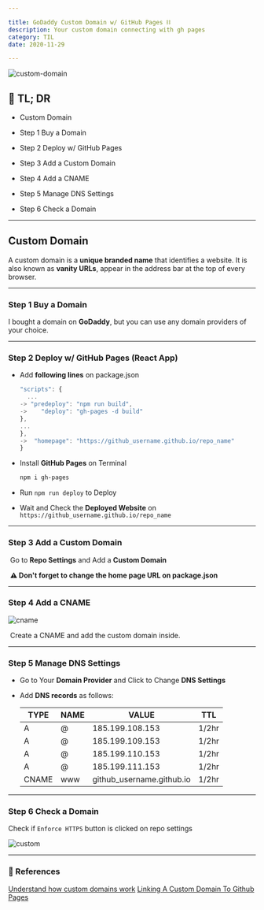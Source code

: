 ```yaml
---

title: GoDaddy Custom Domain w/ GitHub Pages ⛓️
description: Your custom domain connecting with gh pages
category: TIL
date: 2020-11-29

---
```


![custom-domain](custom-domain.png)

## 🤦 TL; DR

- Custom Domain

- Step 1 Buy a Domain

- Step 2 Deploy w/ GitHub Pages

- Step 3 Add a Custom Domain

- Step 4 Add a CNAME

- Step 5 Manage DNS Settings

- Step 6 Check a Domain

---

## Custom Domain

A custom domain is a **unique branded name** that identifies a website.
It is also known as **vanity URLs**, appear in the address bar at the top of every browser.

---

### Step 1 Buy a Domain

I bought a domain on **GoDaddy**, but you can use any domain providers of your choice.

---

### Step 2 Deploy w/ GitHub Pages (React App)

- Add **following lines** on package.json

  ```javascript
  "scripts": {
  	...
  -> "predeploy": "npm run build",
  ->	"deploy": "gh-pages -d build"
  },
  ...
  },
  ->  "homepage": "https://github_username.github.io/repo_name"
  }
  ```

- Install **GitHub Pages** on Terminal

  ```bash
  npm i gh-pages
  ```

- Run `npm run deploy` to Deploy

- Wait and Check the **Deployed Website** on `https://github_username.github.io/repo_name`

---

### Step 3 Add a Custom Domain

​	Go to **Repo Settings** and Add a **Custom Domain**

​	**⚠️ Don't forget to change the home page URL on package.json**

---

### Step 4 Add a CNAME

![cname](cname.png)

​	Create a CNAME and add the custom domain inside.

---

### Step 5 Manage DNS Settings

- Go to Your **Domain Provider** and Click to Change **DNS Settings**

- Add **DNS records** as follows:

  | TYPE  | NAME | VALUE                     | TTL   |
  | ----- | ---- | ------------------------- | ----- |
  | A     | @    | 185.199.108.153           | 1/2hr |
  | A     | @    | 185.199.109.153           | 1/2hr |
  | A     | @    | 185.199.110.153           | 1/2hr |
  | A     | @    | 185.199.111.153           | 1/2hr |
  | CNAME | www  | github_username.github.io | 1/2hr |

---

### Step 6 Check a Domain

Check if `Enforce HTTPS` button is clicked on repo settings

![custom](custom.png)


---

### 🔗 References
[Understand how custom domains work](https://support.nationbuilder.com/en/articles/2341059-understand-how-custom-domains-work)
[Linking A Custom Domain To Github Pages](https://richpauloo.github.io/2019-11-17-Linking-a-Custom-Domain-to-Github-Pages/)